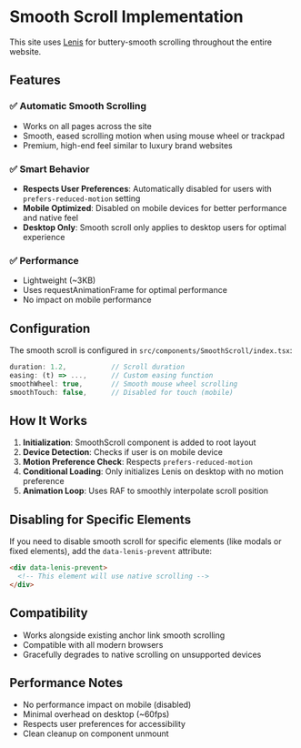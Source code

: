 # Smooth Scroll Implementation

This site uses [Lenis](https://lenis.darkroom.engineering/) for buttery-smooth scrolling throughout the entire website.

## Features

### ✅ Automatic Smooth Scrolling
- Works on all pages across the site
- Smooth, eased scrolling motion when using mouse wheel or trackpad
- Premium, high-end feel similar to luxury brand websites

### ✅ Smart Behavior
- **Respects User Preferences**: Automatically disabled for users with `prefers-reduced-motion` setting
- **Mobile Optimized**: Disabled on mobile devices for better performance and native feel
- **Desktop Only**: Smooth scroll only applies to desktop users for optimal experience

### ✅ Performance
- Lightweight (~3KB)
- Uses requestAnimationFrame for optimal performance
- No impact on mobile performance

## Configuration

The smooth scroll is configured in `src/components/SmoothScroll/index.tsx`:

```typescript
duration: 1.2,           // Scroll duration
easing: (t) => ...,      // Custom easing function
smoothWheel: true,       // Smooth mouse wheel scrolling
smoothTouch: false,      // Disabled for touch (mobile)
```

## How It Works

1. **Initialization**: SmoothScroll component is added to root layout
2. **Device Detection**: Checks if user is on mobile device
3. **Motion Preference Check**: Respects `prefers-reduced-motion`
4. **Conditional Loading**: Only initializes Lenis on desktop with no motion preference
5. **Animation Loop**: Uses RAF to smoothly interpolate scroll position

## Disabling for Specific Elements

If you need to disable smooth scroll for specific elements (like modals or fixed elements), add the `data-lenis-prevent` attribute:

```html
<div data-lenis-prevent>
  <!-- This element will use native scrolling -->
</div>
```

## Compatibility

- Works alongside existing anchor link smooth scrolling
- Compatible with all modern browsers
- Gracefully degrades to native scrolling on unsupported devices

## Performance Notes

- No performance impact on mobile (disabled)
- Minimal overhead on desktop (~60fps)
- Respects user preferences for accessibility
- Clean cleanup on component unmount

